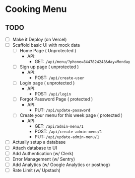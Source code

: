# Cooking Menu

## TODO

- [ ] Make it Deploy (on Vercel)
- [ ] Scaffold basic UI with mock data
  - [ ] Home Page ( Unprotected )
    - API:
      - GET: `/api/menu/?phone=8447824248&day=Monday`
  - [ ] Sign up page ( unprotected )
    - API:
      - POST: `/api/create-user`
  - [ ] Login page ( unprotected )
    - API:
      - POST: `/api/login`
  - [ ] Forgot Password Page ( protected )
    - API:
      - PUT: `/api/update-password`
  - [ ] Create your menu for this week page ( protected )
    - API:
      - GET: `/api/admin-menu/1`
      - POST: `/api/create-admin-menu/1`
      - PUT: `/api/update-admin-menu/1`
- [ ] Actually setup a database
- [ ] Attach database to UI
- [ ] Add Authentication (w/ Clerk)
- [ ] Error Management (w/ Sentry)
- [ ] Add Analytics (w/ Google Analytics or posthog)
- [ ] Rate Limit (w/ Upstash)

